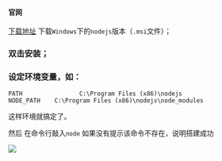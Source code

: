 #### 官网
[下载地址](http://www.nodejs.org/download/`)
下载`Windows`下的`nodejs`版本（`.msi`文件）；
### 双击安装；
### 设定环境变量，如：
```
PATH                C:\Program Files (x86)\nodejs
NODE_PATH    C:\Program Files (x86)\nodejs\node_modules
```

这样环境就搞定了。
 
然后
在命令行敲入`node`
如果没有提示该命令不存在，说明搭建成功

![](http://p2.qhimg.com/t01d01f1b54179c1855.png)